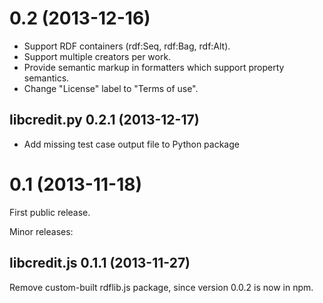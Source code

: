 # 0.2 (2013-12-16)

* Support RDF containers (rdf:Seq, rdf:Bag, rdf:Alt).
* Support multiple creators per work.
* Provide semantic markup in formatters which support property semantics.
* Change "License" label to "Terms of use".

## libcredit.py 0.2.1 (2013-12-17)

* Add missing test case output file to Python package


# 0.1 (2013-11-18)

First public release.

Minor releases:

## libcredit.js 0.1.1 (2013-11-27)

Remove custom-built rdflib.js package, since version 0.0.2 is now in
npm.
